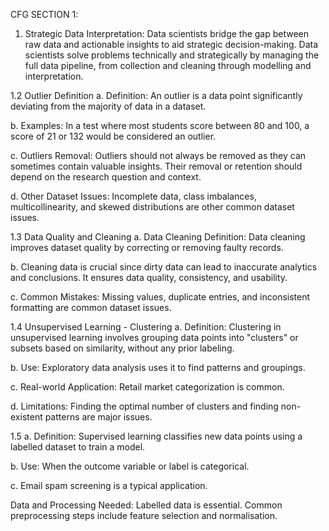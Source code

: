 CFG SECTION 1:

1.	Strategic Data Interpretation: Data scientists bridge the gap between raw data and actionable insights to aid strategic decision-making.
Data scientists solve problems technically and strategically by managing the full data pipeline, from collection and cleaning through modelling and interpretation.

1.2 Outlier Definition
a. Definition: An outlier is a data point significantly deviating from the majority of data in a dataset.

b. Examples: In a test where most students score between 80 and 100, a score of 21 or 132 would be considered an outlier.

c. Outliers Removal: Outliers should not always be removed as they can sometimes contain valuable insights. Their removal or retention should depend on the research question and context.

d. Other Dataset Issues: Incomplete data, class imbalances, multicollinearity, and skewed distributions are other common dataset issues.

1.3  Data Quality and Cleaning
a. Data Cleaning Definition: Data cleaning improves dataset quality by correcting or removing faulty records.

b. Cleaning data is crucial since dirty data can lead to inaccurate analytics and conclusions. It ensures data quality, consistency, and usability.

c. Common Mistakes: Missing values, duplicate entries, and inconsistent formatting are common dataset issues.

1.4  Unsupervised Learning - Clustering a. Definition: Clustering in unsupervised learning involves grouping data points into "clusters" or subsets based on similarity, without any prior labeling.

b. Use: Exploratory data analysis uses it to find patterns and groupings.

c. Real-world Application: Retail market categorization is common.

d. Limitations: Finding the optimal number of clusters and finding non-existent patterns are major issues.


1.5 a. Definition: Supervised learning classifies new data points using a labelled dataset to train a model.

b. Use: When the outcome variable or label is categorical.

c. Email spam screening is a typical application.

Data and Processing Needed: Labelled data is essential. Common preprocessing steps include feature selection and normalisation.
